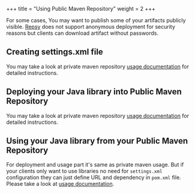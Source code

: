 +++
title = "Using Public Maven Repository"
weight = 2
+++

For some cases, You may want to publish some of your artifacts publicly visible. [Repsy](https://repsy.io) does not support anonymous deployment for security reasons but clients can download artifact without passwords.

## Creating settings.xml file

You may take a look at private maven repository [usage documentation](../using-private-maven-repository) for detailed instructions.

## Deploying your Java library into Public Maven Repository

You may take a look at private maven repository [usage documentation](../using-private-maven-repository) for detailed instructions.

## Using your Java library from your Public Maven Repository

For deployment and usage part it's same as private maven usage. But if your clients only want to use libraries no need for `settings.xml` configuration they can just define URL and dependency in `pom.xml` file. Please take a look at [usage documentation](../using-private-maven-repository).